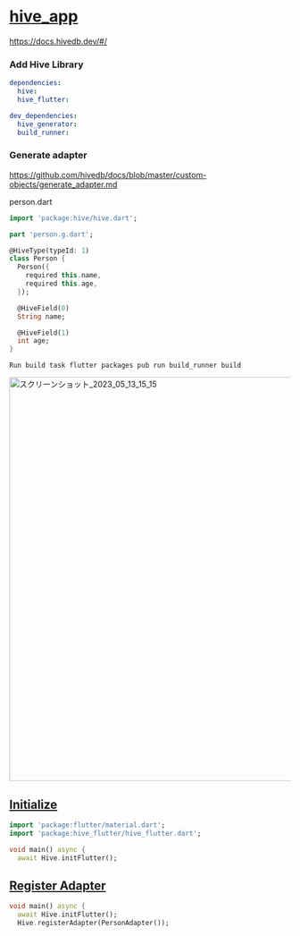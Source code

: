 # [hive_app](https://www.youtube.com/watch?v=xN_OTO5EYKY&t=104s)

https://docs.hivedb.dev/#/

### Add Hive Library
```yml
dependencies:
  hive:
  hive_flutter:

dev_dependencies:
  hive_generator: 
  build_runner:
```


### Generate adapter
https://github.com/hivedb/docs/blob/master/custom-objects/generate_adapter.md

person.dart
```dart
import 'package:hive/hive.dart';

part 'person.g.dart';

@HiveType(typeId: 1)
class Person {
  Person({
    required this.name,
    required this.age,
  });

  @HiveField(0)
  String name;

  @HiveField(1)
  int age;
}
```

```
Run build task flutter packages pub run build_runner build
```

<img width="722" alt="スクリーンショット_2023_05_13_15_15" src="https://github.com/YamamotoDesu/hive_app/assets/47273077/ce2238f0-86cc-4018-a061-bdfeb9670e4e">

## [Initialize](https://docs.hivedb.dev/#/?id=initialize)
```dart
import 'package:flutter/material.dart';
import 'package:hive_flutter/hive_flutter.dart';

void main() async {
  await Hive.initFlutter();
```

## [Register Adapter](https://docs.hivedb.dev/#/custom-objects/type_adapters?id=register-adapter)
```dart
void main() async {
  await Hive.initFlutter();
  Hive.registerAdapter(PersonAdapter());
 ```
